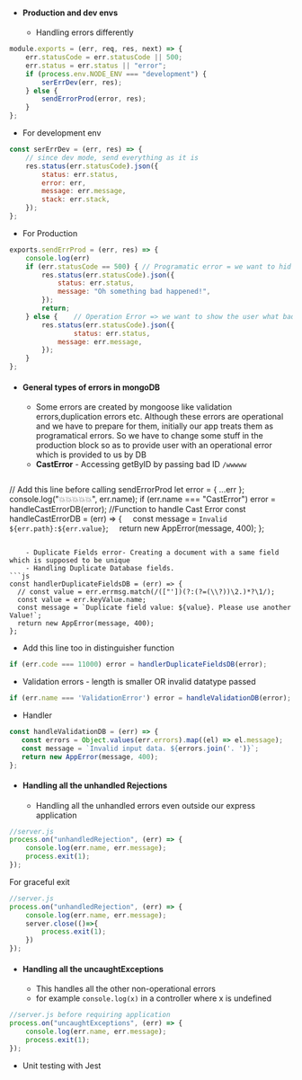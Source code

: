 - #### Production and dev envs
	- Handling errors differently
```js
module.exports = (err, req, res, next) => {
    err.statusCode = err.statusCode || 500;
    err.status = err.status || "error";
    if (process.env.NODE_ENV === "development") {
        serErrDev(err, res);
    } else {
        sendErrorProd(error, res);
    }
};
```
- For development env
```js
const serErrDev = (err, res) => {
    // since dev mode, send everything as it is
    res.status(err.statusCode).json({
        status: err.status,
        error: err,
        message: err.message,
        stack: err.stack,
    });
};
```
- For Production
```js
exports.sendErrProd = (err, res) => {
    console.log(err)
    if (err.statusCode == 500) { // Programatic error = we want to hid information
        res.status(err.statusCode).json({
            status: err.status,
            message: "Oh something bad happened!",
        });
        return;
    } else {    // Operation Error => we want to show the user what bad happened
        res.status(err.statusCode).json({
	            status: err.status,
            message: err.message,
        });
    }
};
```

- #### General types of errors in mongoDB
	- Some errors are created by mongoose like validation errors,duplication errors etc. Although these errors are operational and we have to prepare for them, initially our app treats them as programatical errors. So we have to change some stuff in the production block so as to provide user with an operational error which is provided to us by DB
	- **CastError** - Accessing getByID by passing bad ID `/wwwww`
	```js
// Add this line before calling sendErrorProd
let error = { ...err };
console.log("💥💥💥💥💥", err.name);
if (err.name === "CastError") error = handleCastErrorDB(error);
//Function to handle Cast Error
const handleCastErrorDB = (err) => {
    const message = `Invalid ${err.path}:${err.value}`;
    return new AppError(message, 400);
};
```

	- Duplicate Fields error- Creating a document with a same field which is supposed to be unique
	- Handling Duplicate Database fields.
```js
const handlerDuplicateFieldsDB = (err) => {
  // const value = err.errmsg.match(/(["'])(?:(?=(\\?))\2.)*?\1/);
  const value = err.keyValue.name;
  const message = `Duplicate field value: ${value}. Please use another Value!`;
  return new AppError(message, 400);
};
```

- Add this line too in distinguisher function
```js
if (err.code === 11000) error = handlerDuplicateFieldsDB(error);
```

- Validation errors - length is smaller OR invalid datatype passed
```js
if (err.name === 'ValidationError') error = handleValidationDB(error);
```

- Handler
```js
const handleValidationDB = (err) => {
   const errors = Object.values(err.errors).map((el) => el.message);
   const message = `Invalid input data. ${errors.join('. ')}`;
   return new AppError(message, 400);
};
```
- #### Handling all the unhandled Rejections
	- Handling all the unhandled errors even outside our express application
```js
//server.js
process.on("unhandledRejection", (err) => {
    console.log(err.name, err.message);
    process.exit(1);
});
```
For graceful exit
```js
//server.js
process.on("unhandledRejection", (err) => {
    console.log(err.name, err.message);
    server.close(()=>{
		process.exit(1);
    })
});

```
- #### Handling all the uncaughtExceptions
	- This handles all the other non-operational errors
	- for example `console.log(x)` in a controller where x is undefined
```js
//server.js before requiring application
process.on("uncaughtExceptions", (err) => {
    console.log(err.name, err.message);
	process.exit(1);
});
```

- Unit testing with Jest